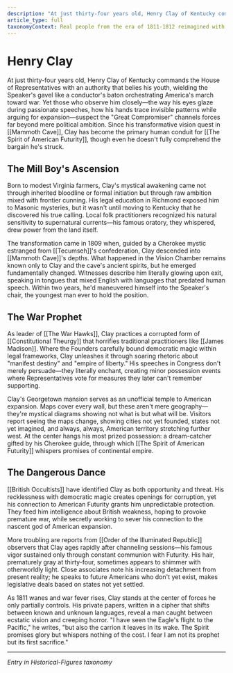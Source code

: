```yaml
---
description: "At just thirty-four years old, Henry Clay of Kentucky commands the House of Representatives with an authority that belies his youth, wielding the Speaker's gavel like a conductor's baton orchestrating America's march toward war. Yet those who observe him closely—the way his eyes glaze during passionate speeches, how his hands trace invisible patterns while arguing for expansion—suspect the \"Great Compromiser\" channels forces far beyond mere political ambition. Since his transformative vision quest in [[Mammoth Cave]], Clay has become the primary human conduit for [[The Spirit of American Futurity]], though even he doesn't fully comprehend the bargain he's struck."
article_type: full
taxonomyContext: Real people from the era of 1811-1812 reimagined with supernatural connections and secret magical roles
---
```


# Henry Clay

At just thirty-four years old, Henry Clay of Kentucky commands the House of Representatives with an authority that belies his youth, wielding the Speaker's gavel like a conductor's baton orchestrating America's march toward war. Yet those who observe him closely—the way his eyes glaze during passionate speeches, how his hands trace invisible patterns while arguing for expansion—suspect the "Great Compromiser" channels forces far beyond mere political ambition. Since his transformative vision quest in [[Mammoth Cave]], Clay has become the primary human conduit for [[The Spirit of American Futurity]], though even he doesn't fully comprehend the bargain he's struck.

## The Mill Boy's Ascension

Born to modest Virginia farmers, Clay's mystical awakening came not through inherited bloodline or formal initiation but through raw ambition mixed with frontier cunning. His legal education in Richmond exposed him to Masonic mysteries, but it wasn't until moving to Kentucky that he discovered his true calling. Local folk practitioners recognized his natural sensitivity to supernatural currents—his famous oratory, they whispered, drew power from the land itself.

The transformation came in 1809 when, guided by a Cherokee mystic estranged from [[Tecumseh]]'s confederation, Clay descended into [[Mammoth Cave]]'s depths. What happened in the Vision Chamber remains known only to Clay and the cave's ancient spirits, but he emerged fundamentally changed. Witnesses describe him literally glowing upon exit, speaking in tongues that mixed English with languages that predated human speech. Within two years, he'd maneuvered himself into the Speaker's chair, the youngest man ever to hold the position.

## The War Prophet

As leader of [[The War Hawks]], Clay practices a corrupted form of [[Constitutional Theurgy]] that horrifies traditional practitioners like [[James Madison]]. Where the Founders carefully bound democratic magic within legal frameworks, Clay unleashes it through soaring rhetoric about "manifest destiny" and "empire of liberty." His speeches in Congress don't merely persuade—they literally enchant, creating minor possession events where Representatives vote for measures they later can't remember supporting.

Clay's Georgetown mansion serves as an unofficial temple to American expansion. Maps cover every wall, but these aren't mere geography—they're mystical diagrams showing not what is but what will be. Visitors report seeing the maps change, showing cities not yet founded, states not yet imagined, and always, always, American territory stretching further west. At the center hangs his most prized possession: a dream-catcher gifted by his Cherokee guide, through which [[The Spirit of American Futurity]] whispers promises of continental empire.

## The Dangerous Dance

[[British Occultists]] have identified Clay as both opportunity and threat. His recklessness with democratic magic creates openings for corruption, yet his connection to American Futurity grants him unpredictable protection. They feed him intelligence about British weakness, hoping to provoke premature war, while secretly working to sever his connection to the nascent god of American expansion.

More troubling are reports from [[Order of the Illuminated Republic]] observers that Clay ages rapidly after channeling sessions—his famous vigor sustained only through constant communion with Futurity. His hair, prematurely gray at thirty-four, sometimes appears to shimmer with otherworldly light. Close associates note his increasing detachment from present reality; he speaks to future Americans who don't yet exist, makes legislative deals based on states not yet settled.

As 1811 wanes and war fever rises, Clay stands at the center of forces he only partially controls. His private papers, written in a cipher that shifts between known and unknown languages, reveal a man caught between ecstatic vision and creeping horror. "I have seen the Eagle's flight to the Pacific," he writes, "but also the carrion it leaves in its wake. The Spirit promises glory but whispers nothing of the cost. I fear I am not its prophet but its first sacrifice."

---
*Entry in Historical-Figures taxonomy*
